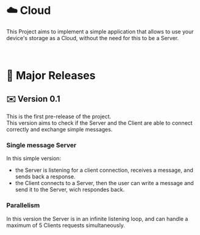 # :cloud: Cloud
This Project aims to implement a simple application that allows to use your device's storage as a Cloud, without the need for this to be a Server. <br>
<br> <br>


# :rocket: Major Releases

## :envelope: Version 0.1
This is the first pre-release of the project. <br>
This version aims to check if the Server and the Client are able to connect correctly and exchange simple messages. <br>
### Single message Server
In this simple version:
- the Server is listening for a client connection, receives a message, and sends back a response.
- the Client connects to a Server, then the user can write a message and send it to the Server, wich respondes back.
### Parallelism
In this version the Server is in an infinite listening loop, and can handle a maximum of 5 Clients requests simultaneously. <br>